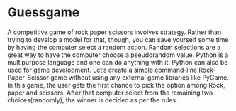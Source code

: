 # Guessgame
A competitive game of rock paper scissors involves strategy. Rather than trying to develop a model for that, though, you can save yourself some time by having the computer select a random action. Random selections are a great way to have the computer choose a pseudorandom value.
Python is a multipurpose language and one can do anything with it. Python can also be used for game development. Let’s create a simple command-line Rock-Paper-Scissor game without using any external game libraries like PyGame.
In this game, the user gets the first chance to pick the option among Rock, paper and scissors. After that computer select from the remaining two choices(randomly), the winner is decided as per the rules.
